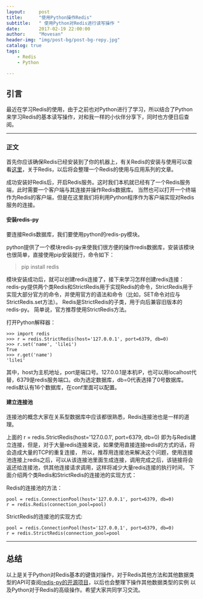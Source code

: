 ```yaml
---
layout:     post
title:      "使用Python操作Redis"
subtitle:   " 使用Python对Redis进行读写操作 "
date:       2017-02-19 22:00:00
author:     "Movesan"
header-img: "img/post-bg/post-bg-repy.jpg"
catalog: true
tags:
    - Redis
    - Python

---
```


## 引言

最近在学习Redis的使用，由于之前也对Python进行了学习，所以结合了Python来学习Redis的基本读写操作，对和我一样的小伙伴分享下，同时也方便日后查阅。

---

### 正文

首先你应该确保Redis已经安装到了你的机器上，有关Redis的安装与使用可以查看[这里](http://www.runoob.com/redis/redis-tutorial.html)，关于Redis，以后将会整理一个Redis的使用与应用系列的文章。

成功安装好Redis后，开启Redis服务。这时我们本机就已经有了一个Redis服务端，此时需要一个客户端与其连接并操作Redis数据库。
当然也可以打开一个终端作为Redis的客户端，但是在这里我们将利用Python程序作为客户端实现对Redis服务的连接。

#### 安装redis-py

要连接Redis数据库，我们要使用python的redis-py模块。

python提供了一个模块redis-py来使我们很方便的操作redis数据库，安装该模块也很简单，直接使用pip安装就行，命令如下：

>pip install redis

模块安装成功后，就可以创建redis连接了，接下来学习怎样创建redis连接：
redis-py提供两个类Redis和StrictRedis用于实现Redis的命令，StrictRedis用于实现大部分官方的命令，并使用官方的语法和命令（比如，SET命令对应与StrictRedis.set方法）。
Redis是StrictRedis的子类，用于向后兼容旧版本的redis-py。 简单说，官方推荐使用StrictRedis方法。

打开Python解释器：

    >>> import redis
    >>> r = redis.StrictRedis(host='127.0.0.1', port=6379, db=0)
    >>> r.set('name', 'lilei')
    True
    >>> r.get('name')
    'lilei'

其中，host为主机地址，port是端口号。127.0.0.1是本机IP，也可以用localhost代替，6379是redis服务端口。db为选定数据库，db=0代表选择了0号数据库。redis默认有16个数据库，在conf里面可以配置。

#### 建立连接池

连接池的概念大家在关系型数据库中应该都很熟悉，Redis连接池也是一样的道理。

上面的 r = redis.StrictRedis(host='127.0.0.1', port=6379, db=0) 即为与Redis建立连接，但是，对于大量redis连接来说，如果使用直接连接redis的方式的话，将会造成大量的TCP的重复连接，
所以，推荐用连接池来解决这个问题，使用连接池连接上redis之后，可以从该连接池里面生成连接，调用完成之后，该链接将会返还给连接池，供其他连接请求调用，这样将减少大量redis连接的执行时间，
下面介绍两个类Redis和StrictRedis的连接池的实现方式：

Redis的连接池的方法：

    pool = redis.ConnectionPool(host='127.0.0.1', port=6379, db=0)
    r = redis.Redis(connection_pool=pool)

StrictRedis的连接池的实现方式:

    pool = redis.ConnectionPool(host='127.0.0.1', port=6379, db=0)
    r = redis.StrictRedis(connection_pool=pool

---

## 总结

以上是关于Python对Redis基本的键值对操作，对于Redis其他方法和其他数据类型的API可查阅[redis-py的开源项目](https://github.com/andymccurdy/redis-py)，以后也会整理下操作其他数据类型的实例
以及Python对于Redis的高级操作。希望大家共同学习交流。
